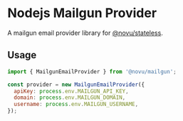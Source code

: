 # Nodejs Mailgun Provider

A mailgun email provider library for [@novu/stateless](https://github.com/novuhq/novu).

## Usage

```javascript
import { MailgunEmailProvider } from '@novu/mailgun';

const provider = new MailgunEmailProvider({
  apiKey: process.env.MAILGUN_API_KEY,
  domain: process.env.MAILGUN_DOMAIN,
  username: process.env.MAILGUN_USERNAME,
});
```
